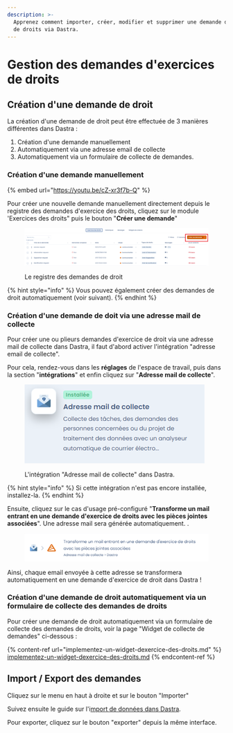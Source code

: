 ```yaml
---
description: >-
  Apprenez comment importer, créer, modifier et supprimer une demande d'exercice
  de droits via Dastra.
---
```


# Gestion des demandes d'exercices de droits



## Création d'une demande de droit&#x20;

La création d'une demande de droit peut être effectuée de 3 manières différentes dans Dastra :&#x20;

1. Création d'une demande manuellement
2. Automatiquement via une adresse email de collecte
3. Automatiquement via un formulaire de collecte de demandes.

### Création d'une demande manuellement



{% embed url="https://youtu.be/cZ-xr3f7b-Q" %}

Pour créer une nouvelle demande manuellement directement depuis le registre des demandes d'exercice des droits, cliquez sur le module 'Exercices des droits" puis le bouton "**Créer une demande**"



<figure><img src="../../.gitbook/assets/image.png" alt=""><figcaption><p>Le registre des demandes de droit</p></figcaption></figure>

{% hint style="info" %}
Vous pouvez également créer des demandes de droit automatiquement (voir suivant).
{% endhint %}



### Création d'une demande de doit via une adresse mail de collecte

Pour créer une ou plieurs demandes d'exercice de droit via une adresse mail de collecte dans Dastra, il faut d'abord activer l'intégration "adresse email de collecte".&#x20;

Pour cela, rendez-vous dans les **réglages** de l'espace de travail, puis dans la section "**intégrations**" et enfin cliquez sur "**Adresse mail de collecte**".

<figure><img src="../../.gitbook/assets/image (3).png" alt=""><figcaption><p>L'intégration "Adresse mail de collecte" dans Dastra.</p></figcaption></figure>

{% hint style="info" %}
Si cette intégration n'est pas encore installée, installez-la.
{% endhint %}

Ensuite, cliquez sur le cas d'usage pré-configuré "**Transforme un mail entrant en une demande d'exercice de droits avec les pièces jointes associées**". Une adresse mail sera générée automatiquement. .

<figure><img src="../../.gitbook/assets/image (4).png" alt=""><figcaption></figcaption></figure>

Ainsi, chaque email envoyée à cette adresse se transformera automatiquement en une demande d'exercice de droit dans Dastra !



### Création d'une demande de droit automatiquement via un formulaire de collecte des demandes de droits

Pour créer une demande de droit automatiquement via un formulaire de collecte des demandes de droits, voir la page "Widget de collecte de demandes" ci-dessous :



{% content-ref url="implementez-un-widget-dexercice-des-droits.md" %}
[implementez-un-widget-dexercice-des-droits.md](implementez-un-widget-dexercice-des-droits.md)
{% endcontent-ref %}





## Import / Export des demandes

Cliquez sur le menu en haut à droite et sur le bouton "Importer"

Suivez ensuite le guide sur l'i[mport de données dans Dastra](../generalites/importer-vos-donnees-excel-csv.md).

Pour exporter, cliquez sur le bouton "exporter" depuis la même interface.
